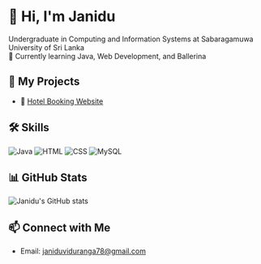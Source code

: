 # 👋 Hi, I'm Janidu
Undergraduate in Computing and Information Systems at Sabaragamuwa University of Sri Lanka  
🌱 Currently learning Java, Web Development, and Ballerina 

## 🚀 My Projects
- 🏨 [Hotel Booking Website](https://github.com/janiduviduranga/HotelBooking)  

## 🛠️ Skills
![Java](https://img.shields.io/badge/Java-ED8B00?style=for-the-badge&logo=java&logoColor=white)
![HTML](https://img.shields.io/badge/HTML5-E34F26?style=for-the-badge&logo=html5&logoColor=white)
![CSS](https://img.shields.io/badge/CSS3-1572B6?style=for-the-badge&logo=css3&logoColor=white)
![MySQL](https://img.shields.io/badge/MySQL-4479A1?style=for-the-badge&logo=mysql&logoColor=white)

## 📊 GitHub Stats
![Janidu's GitHub stats](https://github-readme-stats.vercel.app/api?username=ja&sjaniduvidurangaw_icons=true&theme=radical)

## 📫 Connect with Me
- Email: janiduviduranga78@gmail.com  


